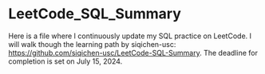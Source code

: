 # LeetCode_SQL_Summary

Here is a file where I continuously update my SQL practice on LeetCode. I will walk though the learning path by siqichen-usc: https://github.com/siqichen-usc/LeetCode-SQL-Summary. The deadline for completion is set on July 15, 2024.  
